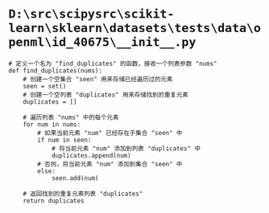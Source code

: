 # `D:\src\scipysrc\scikit-learn\sklearn\datasets\tests\data\openml\id_40675\__init__.py`

```
# 定义一个名为 "find_duplicates" 的函数，接收一个列表参数 "nums"
def find_duplicates(nums):
    # 创建一个空集合 "seen" 用来存储已经遍历过的元素
    seen = set()
    # 创建一个空列表 "duplicates" 用来存储找到的重复元素
    duplicates = []
    
    # 遍历列表 "nums" 中的每个元素
    for num in nums:
        # 如果当前元素 "num" 已经存在于集合 "seen" 中
        if num in seen:
            # 将当前元素 "num" 添加到列表 "duplicates" 中
            duplicates.append(num)
        # 否则，将当前元素 "num" 添加到集合 "seen" 中
        else:
            seen.add(num)
    
    # 返回找到的重复元素列表 "duplicates"
    return duplicates
```